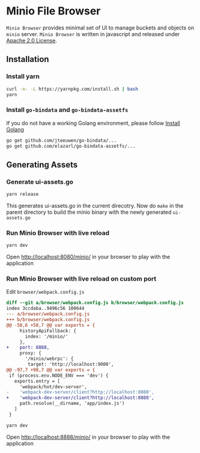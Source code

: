 # Minio File Browser

``Minio Browser`` provides minimal set of UI to manage buckets and objects on ``minio`` server. ``Minio Browser`` is written in javascript and released under [Apache 2.0 License](./LICENSE).

## Installation

### Install yarn
```sh
curl -o- -L https://yarnpkg.com/install.sh | bash
yarn
```

### Install `go-bindata` and `go-bindata-assetfs`

If you do not have a working Golang environment, please follow [Install Golang](https://docs.minio.io/docs/how-to-install-golang)

```sh
go get github.com/jteeuwen/go-bindata/...
go get github.com/elazarl/go-bindata-assetfs/...
```

## Generating Assets

### Generate ui-assets.go

```sh
yarn release
```

This generates ui-assets.go in the current direcotry. Now do `make` in the parent directory to build the minio binary with the newly generated ``ui-assets.go``

### Run Minio Browser with live reload

```sh
yarn dev
```

Open [http://localhost:8080/minio/](http://localhost:8080/minio/) in your browser to play with the application

### Run Minio Browser with live reload on custom port

Edit `browser/webpack.config.js`

```diff
diff --git a/browser/webpack.config.js b/browser/webpack.config.js
index 3ccdaba..9496c56 100644
--- a/browser/webpack.config.js
+++ b/browser/webpack.config.js
@@ -58,6 +58,7 @@ var exports = {
     historyApiFallback: {
       index: '/minio/'
     },
+    port: 8888,
     proxy: {
       '/minio/webrpc': {
        target: 'http://localhost:9000',
@@ -97,7 +98,7 @@ var exports = {
 if (process.env.NODE_ENV === 'dev') {
   exports.entry = [
     'webpack/hot/dev-server',
-    'webpack-dev-server/client?http://localhost:8080',
+    'webpack-dev-server/client?http://localhost:8888',
     path.resolve(__dirname, 'app/index.js')
   ]
 }
```

```sh
yarn dev
```

Open [http://localhost:8888/minio/](http://localhost:8888/minio/) in your browser to play with the application
